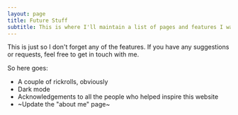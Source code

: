 ```yaml
---
layout: page
title: Future Stuff
subtitle: This is where I'll maintain a list of pages and features I want to add to this website.  
--- 
```

This is just so I don't forget any of the features. If you have any suggestions or requests, feel free to get in touch with me.  

So here goes:

* A couple of rickrolls, obviously
* Dark mode
* Acknowledgements to all the people who helped inspire this website
* ~Update the "about me" page~
